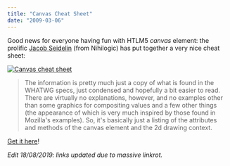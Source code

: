 ```yaml
---
title: "Canvas Cheat Sheet"
date: "2009-03-06"
---
```


Good news for everyone having fun with HTLM5 _canvas_ element: the prolific [Jacob Seidelin](https://github.com/jseidelin) (from Nihilogic) has put together a very nice cheat sheet:

[![Canvas cheat sheet](http://lumakey.net/wp-content/uploads/2009/03/canvas-sheet1.png "Canvas cheat sheet")](http://www.nihilogic.dk/labs/canvas_sheet/HTML5_Canvas_Cheat_Sheet.png)

> The information is pretty much just a copy of what is found in the WHATWG specs, just condensed and hopefully a bit easier to read. There are virtually no explanations, however, and no examples other than some graphics for compositing values and a few other things (the appearance of which is very much inspired by those found in Mozilla's examples). So, it's basically just a listing of the attributes and methods of the canvas element and the 2d drawing context.

[Get it here](http://www.cheat-sheets.org/saved-copy/HTML5_Canvas_Cheat_Sheet.pdf)!

*Edit 18/08/2019: links updated due to massive linkrot.*
